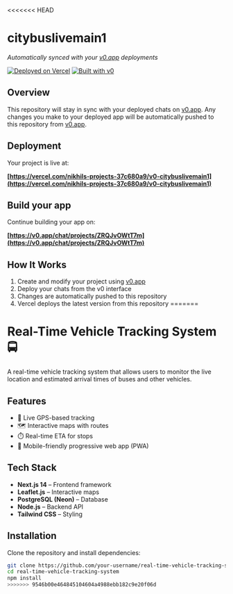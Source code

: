 <<<<<<< HEAD
# citybuslivemain1

*Automatically synced with your [v0.app](https://v0.app) deployments*

[![Deployed on Vercel](https://img.shields.io/badge/Deployed%20on-Vercel-black?style=for-the-badge&logo=vercel)](https://vercel.com/nikhils-projects-37c680a9/v0-citybuslivemain1)
[![Built with v0](https://img.shields.io/badge/Built%20with-v0.app-black?style=for-the-badge)](https://v0.app/chat/projects/ZRQJvOWtT7m)

## Overview

This repository will stay in sync with your deployed chats on [v0.app](https://v0.app).
Any changes you make to your deployed app will be automatically pushed to this repository from [v0.app](https://v0.app).

## Deployment

Your project is live at:

**[https://vercel.com/nikhils-projects-37c680a9/v0-citybuslivemain1](https://vercel.com/nikhils-projects-37c680a9/v0-citybuslivemain1)**

## Build your app

Continue building your app on:

**[https://v0.app/chat/projects/ZRQJvOWtT7m](https://v0.app/chat/projects/ZRQJvOWtT7m)**

## How It Works

1. Create and modify your project using [v0.app](https://v0.app)
2. Deploy your chats from the v0 interface
3. Changes are automatically pushed to this repository
4. Vercel deploys the latest version from this repository
=======
# Real-Time Vehicle Tracking System 🚍

A real-time vehicle tracking system that allows users to monitor the live location and estimated arrival times of buses and other vehicles.

## Features
- 📍 Live GPS-based tracking
- 🗺️ Interactive maps with routes
- ⏱️ Real-time ETA for stops
- 📱 Mobile-friendly progressive web app (PWA)

## Tech Stack
- **Next.js 14** – Frontend framework
- **Leaflet.js** – Interactive maps
- **PostgreSQL (Neon)** – Database
- **Node.js** – Backend API
- **Tailwind CSS** – Styling

## Installation

Clone the repository and install dependencies:

```bash
git clone https://github.com/your-username/real-time-vehicle-tracking-system.git
cd real-time-vehicle-tracking-system
npm install
>>>>>>> 9546b00e464845104604a4988ebb182c9e20f06d
